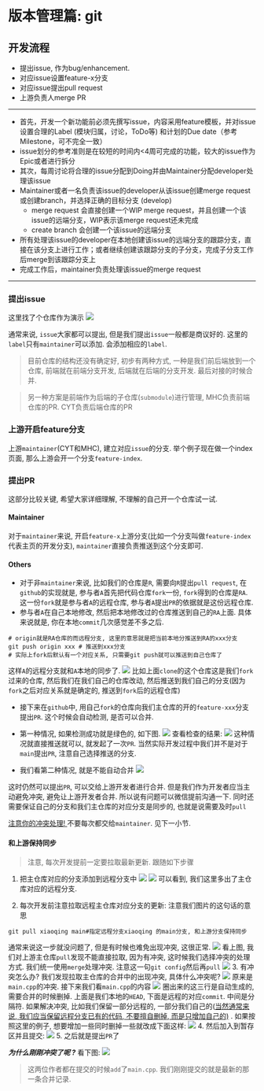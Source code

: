 
# 版本管理篇: git

## 开发流程

- 提出issue, 作为bug/enhancement. 
- 对应issue设置feature-x分支
- 对应issue提出pull request
- 上游负责人merge PR

 -- --

- 首先，开发一个新功能前必须先撰写issue，内容采用feature模板，并对issue设置合理的Label (模块归属，讨论，ToDo等) 和计划的Due date（参考Milestone，可不完全一致）
- issue划分的参考准则是在较短的时间内<4周可完成的功能，较大的issue作为Epic或者进行拆分
- 其次，每周讨论将合理的issue分配到Doing并由Maintainer分配developer处理该issue
- Maintainer或者一名负责该issue的developer从该issue创建merge request或创建branch，并选择正确的目标分支 (develop)
    - merge request 会直接创建一个WIP merge request，并且创建一个该issue的远端分支，WIP表示该merge request还未完成
    - create branch 会创建一个该issue的远端分支
- 所有处理该issue的developer在本地创建该issue的远端分支的跟踪分支，直接在该分支上进行工作；或者继续创建该跟踪分支的子分支，完成子分支工作后merge到该跟踪分支上
- 完成工作后，maintainer负责处理该issue的merge request
-- -- 

### 提出issue
这里找了个仓库作为演示
![](./assets/Screenshot_20240906_224410.png)

通常来说, `issue`大家都可以提出, 但是我们提出`issue`一般都是商议好的. 这里的`label`只有`maintainer`可以添加. 会添加相应的`label`. 

> 目前仓库的结构还没有确定好, 初步有两种方式, 一种是我们前后端放到一个仓库, 前端就在前端分支开发, 后端就在后端的分支开发. 最后对接的时候合并.

> 另一种方案是前端作为后端的子仓库(`submodule`)进行管理, MHC负责前端仓库的PR. CYT负责后端仓库的PR

### 上游开启feature分支

上游`maintainer`(CYT和MHC), 建立对应`issue`的分支. 举个例子现在做一个index页面, 那么上游会开一个分支`feature-index`. 

### 提出PR

这部分比较关键, 希望大家详细理解, 不理解的自己开一个仓库试一试. 

#### Maintainer
对于`maintainer`来说, 开启`feature-x`上游分支(比如一个分支叫做`feature-index`代表主页的开发分支), `maintainer`直接负责推送到这个分支即可. 
#### Others
- 对于非`maintainer`来说, 比如我们的仓库是`R`, 需要向`R`提出`pull request`, 在`github`的实现就是, 参与者`A`首先把代码仓库`fork`一份, `fork`得到的仓库是`RA`. 这一份`fork`就是参与者`A`的远程仓库, 参与者`A`提出`PR`的依据就是这份远程仓库. 
- 参与者`A`在自己本地修改, 然后把本地修改过的仓库推送到自己的`RA`上面. 具体来说就是, 你在本地`commit`几次感觉差不多之后. 
```shell
# origin就是RA仓库的而远程分支, 这里的意思就是把当前本地分推送到RA的xxx分支
git push origin xxx # 推送到xxx分支
# 实际上fork后默认有一个对应关系, 只需要git push就可以推送到自己仓库了
```
这样`A`的远程分支就和`A`本地的同步了. 
![](./assets/Pasted%20image%2020240906231519.png)
比如上面`clone`的这个仓库这是我们`fork`过来的仓库, 然后我们在我们自己的仓库改动, 然后推送到我们自己的分支(因为`fork`之后对应关系就是确定的, 推送到`fork`后的远程仓库)


- 接下来在`github`中, 用自己`fork`的仓库向我们主仓库的开的`feature-xxx`分支提出`PR`. 这个时候会自动检测, 是否可以合并. 
- 第一种情况, 如果检测成功就是绿色的, 如下图.
![](./assets/Pasted%20image%2020240906231705.png)
查看检查的结果: 
![](./assets/Pasted%20image%2020240906231742.png)
这种情况就直接推送就可以, 就发起了一次`PR`. 当然实际开发过程中我们并不是对于`main`提出`PR`, 注意自己选择推送的分支.

- 我们看第二种情况, 就是不能自动合并
![](./assets/Pasted%20image%2020240906232301.png)

这时仍然可以提出`PR`, 可以交给上游开发者进行合并. 但是我们作为开发者应当主动避免冲突, 避免让上游开发者合并. 所以说有问题可以微信提前沟通一下. 同时还需要保证自己的分支和我们主仓库的对应分支是同步的, 也就是说需要及时`pull`

<u>注意你的冲突处理! </u>不要每次都交给`maintainer`. 见下一小节.

#### 和上游保持同步

> 注意, 每次开发提前一定要拉取最新更新. 跟随如下步骤

1. 把主仓库对应的分支添加到远程分支中
![](./assets/Pasted%20image%2020240906233301.png)
![](./assets/Pasted%20image%2020240906233314.png)
可以看到, 我们这里多出了主仓库对应的远程分支. 

2. 每次开发前注意拉取远程主仓库对应分支的更新: 注意我们图片的这句话的意思
```shell
git pull xiaoqing main#指定远程分支xiaoqing 的main分支, 和上游分支保持同步
```
通常来说这一步就没问题了, 但是有时候也难免出现冲突, 这很正常. 
![](./assets/Pasted%20image%2020240906233424.png)
看上图, 我们对上游主仓库`pull`发现不能直接拉取, 因为有冲突, 这时候我们选择冲突的处理方式. 我们统一使用`merge`处理冲突. 注意这一句`git config`然后再`pull`
![](./assets/Pasted%20image%2020240906233544.png)
3. 有冲突怎么办? 我们发现拉取主仓库的合并中的出现冲突, 具体什么冲突呢? 
![](./assets/Pasted%20image%2020240906233608.png)
原来是`main.cpp`的冲突. 接下来我们看`main.cpp`的内容
![](./assets/Pasted%20image%2020240906233736.png)
圈出来的这三行是自动生成的, 需要合并的时候删掉. 
上面是我们本地的`HEAD`, 下面是远程的对应`commit`. 中间是分隔符. 
如果解决冲突, 比如我们保留一部分远程的, 一部分我们自己的(<u>当然通常来说, 我们应当保留远程分支已有的代码, 不要擅自删掉, 而是只增加自己的)</u> .
如果按照这里的例子, 想要增加一些同时删掉一些就改成下面这样:
![](./assets/Pasted%20image%2020240906233855.png)
4. 然后加入到暂存区并且提交: 
![](./assets/Pasted%20image%2020240906233950.png)
5. 之后就是提出`PR`了

***为什么刚刚冲突了呢 ?*** 看下图:
![](./assets/Pasted%20image%2020240906234727.png)
> 这两位作者都在提交的时候`add`了`main.cpp`. 我们刚刚提交的就是最新的那一条合并记录. 

